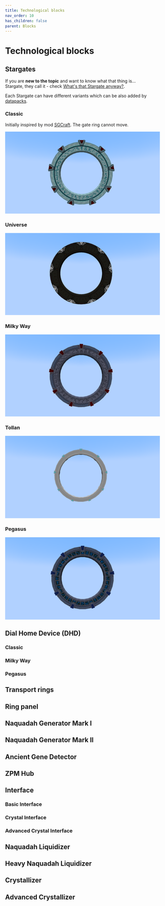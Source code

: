 ```yaml
---
title: Technological blocks
nav_order: 10
has_children: false
parent: Blocks
---
```

# Technological blocks

## Stargates
If you are __new to the topic__ and want to know what that thing is...  
Stargate, they call it - check [What's that Stargate anyway?](/what_is_stargate).

Each Stargate can have different variants which can be also added by [datapacks](/datapacks).

### Classic
Initially inspired by mod [SGCraft](https://www.curseforge.com/minecraft/mc-mods/sg-craft).
The gate ring cannot move.

![Classic Stargate](/assets/img/blocks/technological/classic_stargate.png)

### Universe

![Universe Stargate](/assets/img/blocks/technological/universe_stargate.png)

### Milky Way

![Milky Way Stargate](/assets/img/blocks/technological/milkyway_stargate.png)

### Tollan

![Tollan Stargate](/assets/img/blocks/technological/tollan_stargate.png)

### Pegasus

![Pegasus Stargate](/assets/img/blocks/technological/pegasus_stargate.png)


## Dial Home Device (DHD)
### Classic
### Milky Way
### Pegasus

## Transport rings
## Ring panel

## Naquadah Generator Mark I
## Naquadah Generator Mark II
## Ancient Gene Detector
## ZPM Hub

## Interface
### Basic Interface
### Crystal Interface
### Advanced Crystal Interface
## Naquadah Liquidizer
## Heavy Naquadah Liquidizer
## Crystallizer
## Advanced Crystallizer